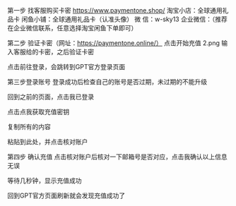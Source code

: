 第一步 找客服购买卡密
https://www.paymentone.shop/
淘宝小店：全球通用礼品卡
闲鱼小铺：全球通用礼品卡（认准头像）
微        信：w-sky13
企业微信：（推荐在企业微信联系，任意选择淘宝闲鱼下单即可）

第二步 验证卡密（网址：https://paymentone.online/）
点击开始充值
2.png
输入客服给的卡密，之后验证卡密

点击前往登录，会跳转到GPT官方登录页面

第三步登录账号
登录成功后检查自己的账号是否过期，未过期的不能升级

回到之前的页面，点击我已登录

点击点我获取充值密钥

复制所有的内容

粘贴到此处，并点击核对账户

第四步 确认充值
点击核对账户后核对一下邮箱号是否对应，点击我确认以上信息无误

等待几秒钟，显示充值成功

回到GPT官方页面刷新就会发现充值成功了
